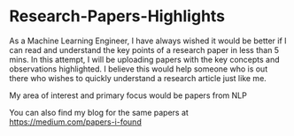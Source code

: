 # Research-Papers-Highlights

As a Machine Learning Engineer, I have always wished it would be better if I can read and understand the key points of a research paper in less than 5 mins. In this attempt, I will be uploading papers with the key concepts and observations highlighted. I believe this would help someone who is out there who wishes to quickly understand a research article just like me. 

My area of interest and primary focus would be papers from NLP

You can also find my blog for the same papers at https://medium.com/papers-i-found
